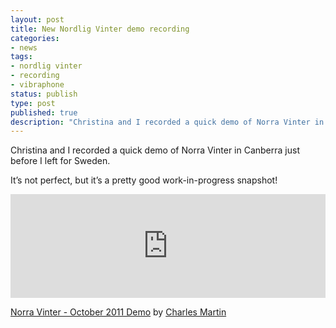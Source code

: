```yaml
---
layout: post
title: New Nordlig Vinter demo recording
categories:
- news
tags:
- nordlig vinter
- recording
- vibraphone
status: publish
type: post
published: true
description: "Christina and I recorded a quick demo of Norra Vinter in Canberra just before I left for Sweden. It’s not perfect, but it’s a pretty good work-in-progress"
---
```


Christina and I recorded a quick demo of Norra Vinter in Canberra just before I left for Sweden.

It’s not perfect, but it’s a pretty good work-in-progress snapshot!

<iframe width="100%" height="166" scrolling="no" frameborder="no" allow="autoplay" src="https://w.soundcloud.com/player/?url=https%3A//api.soundcloud.com/tracks/24947061&color=%23ff5500&auto_play=false&hide_related=false&show_comments=true&show_user=true&show_reposts=false&show_teaser=true"></iframe>

[Norra Vinter - October 2011 Demo](https://soundcloud.com/charlesmartin/nv-even-the-trees-are-frozen) by [Charles Martin](http://soundcloud.com/charlesmartin)
